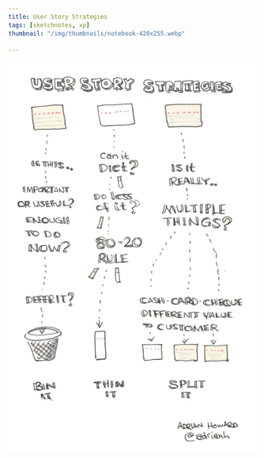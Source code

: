 ```yaml
---
title: User Story Strategies
tags: [sketchnotes, xp]
thumbnail: "/img/thumbnails/notebook-420x255.webp"

---
```


<img src="/img/posts/user-story-strategies/user-story-strategies.webp" alt="strong style sketchnote"/>
